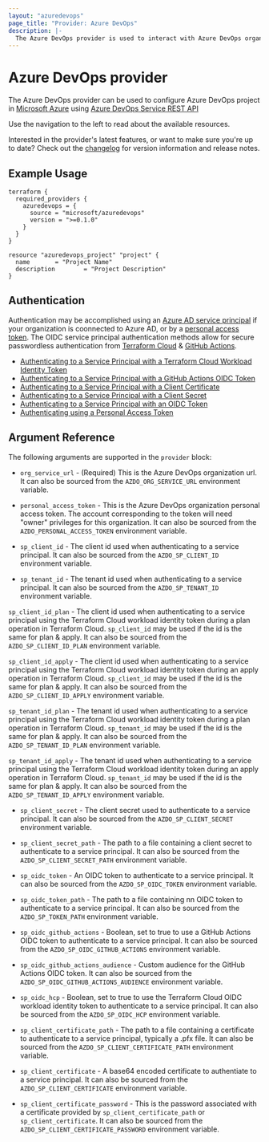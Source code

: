 ```yaml
---
layout: "azuredevops"
page_title: "Provider: Azure DevOps"
description: |-
  The Azure DevOps provider is used to interact with Azure DevOps organization resources.
---
```


# Azure DevOps provider

The Azure DevOps provider can be used to configure Azure DevOps project in [Microsoft Azure](https://azure.microsoft.com/en-us/) using [Azure DevOps Service REST API](https://docs.microsoft.com/en-us/rest/api/azure/devops/?view=azure-devops-rest-6.0)

Use the navigation to the left to read about the available resources.

Interested in the provider's latest features, or want to make sure you're up to date? Check out the [changelog](https://github.com/microsoft/terraform-provider-azuredevops/blob/master/CHANGELOG.md) for version information and release notes.

## Example Usage

```hcl
terraform {
  required_providers {
    azuredevops = {
      source = "microsoft/azuredevops"
      version = ">=0.1.0"
    }
  }
}

resource "azuredevops_project" "project" {
  name       = "Project Name"
  description        = "Project Description"
}
```

## Authentication

Authentication may be accomplished using an [Azure AD service principal](https://learn.microsoft.com/en-us/azure/devops/integrate/get-started/authentication/service-principal-managed-identity) if your organization is coonnected to Azure AD,
or by a [personal access token](https://learn.microsoft.com/en-us/azure/devops/organizations/accounts/use-personal-access-tokens-to-authenticate).
The OIDC service principal authentication methods allow for secure passwordless authentication from [Terraform Cloud](https://developer.hashicorp.com/terraform/cloud-docs/workspaces/dynamic-provider-credentials) & [GitHub Actions](https://docs.github.com/en/actions/deployment/security-hardening-your-deployments/about-security-hardening-with-openid-connect).

* [Authenticating to a Service Principal with a Terraform Cloud Workload Identity Token](guides/authenticating_service_principal_using_hcp_token.html)
* [Authenticating to a Service Principal with a GitHub Actions OIDC Token](guides/authenticating_service_principal_using_github_oidc.html)
* [Authenticating to a Service Principal with a Client Certificate](guides/authenticating_service_principal_using_a_client_certificate.html)
* [Authenticating to a Service Principal with a Client Secret](guides/authenticating_service_principal_using_a_client_secret.html)
* [Authenticating to a Service Principal with an OIDC Token](guides/authenticating_service_principal_using_an_oidc_token.html)
* [Authenticating using a Personal Access Token](guides/authenticating_using_the_personal_access_token.html)

## Argument Reference

The following arguments are supported in the `provider` block:

- `org_service_url` - (Required) This is the Azure DevOps organization url. It can also be
  sourced from the `AZDO_ORG_SERVICE_URL` environment variable.

- `personal_access_token` - This is the Azure DevOps organization personal access
  token. The account corresponding to the token will need "owner" privileges for this
  organization. It can also be sourced from the `AZDO_PERSONAL_ACCESS_TOKEN` environment variable.

- `sp_client_id` - The client id used when authenticating to a service principal. It
can also be sourced from the `AZDO_SP_CLIENT_ID` environment variable.

- `sp_tenant_id` - The tenant id used when authenticating to a service principal.
It can also be sourced from the `AZDO_SP_TENANT_ID` environment variable.

`sp_client_id_plan` - The client id used when authenticating to a service principal using the Terraform
Cloud workload identity token during a plan operation in Terraform Cloud. `sp_client_id` may be used if
the id is the same for plan & apply.
It can also be sourced from the `AZDO_SP_CLIENT_ID_PLAN` environment variable.

`sp_client_id_apply` - The client id used when authenticating to a service principal using the Terraform
Cloud workload identity token during an apply operation in Terraform Cloud. `sp_client_id` may be used if
the id is the same for plan & apply.
It can also be sourced from the `AZDO_SP_CLIENT_ID_APPLY` environment variable.

`sp_tenant_id_plan` - The tenant id used when authenticating to a service principal using the Terraform
Cloud workload identity token during a plan operation in Terraform Cloud. `sp_tenant_id` may be used if
the id is the same for plan & apply.
It can also be sourced from the `AZDO_SP_TENANT_ID_PLAN` environment variable.

`sp_tenant_id_apply` - The tenant id used when authenticating to a service principal using the Terraform
Cloud workload identity token during an apply operation in Terraform Cloud. `sp_tenant_id` may be used if
the id is the same for plan & apply.
It can also be sourced from the `AZDO_SP_TENANT_ID_APPLY` environment variable.

- `sp_client_secret` - The client secret used to authenticate to a service principal.
It can also be sourced from the `AZDO_SP_CLIENT_SECRET` environment variable.

- `sp_client_secret_path` - The path to a file containing a client secret to authenticate to a service principal.
It can also be sourced from the `AZDO_SP_CLIENT_SECRET_PATH` environment variable.

- `sp_oidc_token` - An OIDC token to authenticate to a service principal.
It can also be sourced from the `AZDO_SP_OIDC_TOKEN` environment variable.

- `sp_oidc_token_path` - The path to a file containing nn OIDC token to authenticate to a service principal.
It can also be sourced from the `AZDO_SP_TOKEN_PATH` environment variable.

- `sp_oidc_github_actions` - Boolean, set to true to use a GitHub Actions OIDC token to authenticate to a service principal.
It can also be sourced from the `AZDO_SP_OIDC_GITHUB_ACTIONS` environment variable.

- `sp_oidc_github_actions_audience` - Custom audience for the GitHub Actions OIDC token.
It can also be sourced from the `AZDO_SP_OIDC_GITHUB_ACTIONS_AUDIENCE` environment variable.

- `sp_oidc_hcp` - Boolean, set to true to use the Terraform Cloud OIDC workload identity token to authenticate to a service principal.
It can also be sourced from the `AZDO_SP_OIDC_HCP` environment variable.

- `sp_client_certificate_path` - The path to a file containing a certificate to authenticate to a service
principal, typically a .pfx file.
It can also be sourced from the `AZDO_SP_CLIENT_CERTIFICATE_PATH` environment variable.

- `sp_client_certificate` - A base64 encoded certificate to authentiate to a service principal.
It can also be sourced from the `AZDO_SP_CLIENT_CERTIFICATE` environment variable.

- `sp_client_certificate_password` - This is the password associated with a certificate provided
by `sp_client_certificate_path` or `sp_client_certificate`. It can also be sourced
from the `AZDO_SP_CLIENT_CERTIFICATE_PASSWORD` environment variable.
